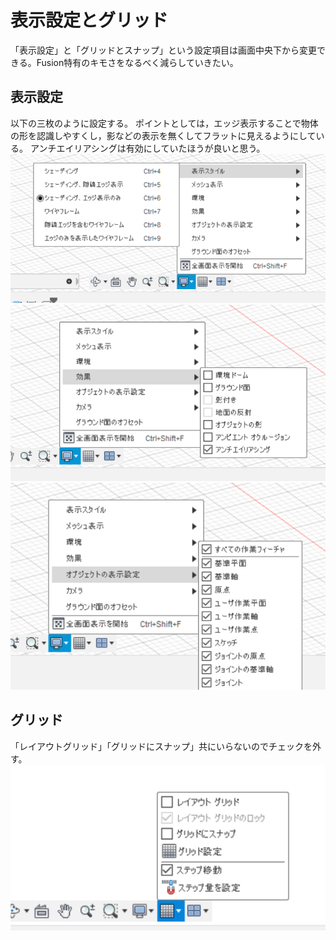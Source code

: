 # 表示設定とグリッド
「表示設定」と「グリッドとスナップ」という設定項目は画面中央下から変更できる。Fusion特有のキモさをなるべく減らしていきたい。
## 表示設定
以下の三枚のように設定する。
ポイントとしては，エッジ表示することで物体の形を認識しやすくし，影などの表示を無くしてフラットに見えるようにしている。
アンチエイリアシングは有効にしていたほうが良いと思う。
![](images/20220711025607.png)
![](images/20220711025705.png)
![](images/20220711025724.png)

## グリッド
「レイアウトグリッド」「グリッドにスナップ」共にいらないのでチェックを外す。
![](images/20220711025850.png)